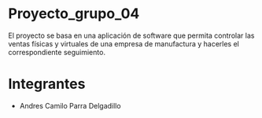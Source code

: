 # Proyecto_grupo_04

El proyecto se basa en una aplicación de software que permita controlar las ventas físicas y virtuales de una empresa de manufactura y hacerles el correspondiente seguimiento.

# Integrantes

- Andres Camilo Parra Delgadillo
